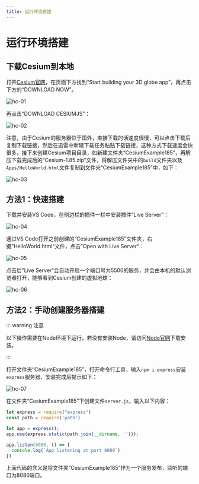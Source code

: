 ```yaml
---
title: 运行环境搭建
---
```


# 运行环境搭建

## 下载Cesium到本地

打开[Cesium官网](https://cesium.com/platform/cesiumjs/)，在页面下方找到“Start building your 3D globe app”，再点击下方的“DOWNLOAD NOW”。

![hc-01](/cesium-docs/assets/img/guide/hc-01.png)

再点击“DOWNLOAD CESIUMJS”：

![hc-02](/cesium-docs/assets/img/guide/hc-02.png)

注意，由于Cesium的服务器位于国外，直接下载的话速度很慢，可以点击下载后复制下载链接，然后在迅雷中新建下载任务粘贴下载链接，这种方式下载速度会快很多。接下来创建Cesium项目目录，如新建文件夹“CesiumExample185”，再解压下载完成后的“Cesium-1.85.zip”文件，将解压文件夹中的`build`文件夹以及`Apps/HelloWorld.html`文件复制到文件夹“CesiumExample185”中，如下：

![hc-03](/cesium-docs/assets/img/guide/hc-03.png)

## 方法1：快速搭建

下载并安装VS Code，在侧边栏的插件一栏中安装插件“Live Server”：

![hc-04](/cesium-docs/assets/img/guide/hc-04.png)

通过VS Code打开之前创建的“CesiumExample185”文件夹，右键”HelloWorld.html“文件，点击”Open with Live Server“：

![hc-05](/cesium-docs/assets/img/guide/hc-05.png)

点击后”Live Server“会自动开启一个端口号为5500的服务，并会由本机的默认浏览器打开，能够看到Cesium创建的虚拟地球：

![hc-06](/cesium-docs/assets/img/guide/hc-06.png)

## 方法2：手动创建服务器搭建

::: warning 注意

以下操作需要在Node环境下运行，若没有安装Node，请访问[Node官网](https://nodejs.org/zh-cn/)下载安装。

:::

打开文件夹“CesiumExample185”，打开命令行工具，输入`npm i express`安装`express`服务器，安装完成后提示如下：

![hc-07](/cesium-docs/assets/img/guide/hc-07.png)

在文件夹“CesiumExample185”下创建文件`server.js`，输入以下内容：

```javascript
let express = require("express")
const path = require('path')

let app = express();
app.use(express.static(path.join(__dirname, '')));

app.listen(8080, () => {
  console.log(`App listening at port 8080`)
})
```

上面代码的含义是将文件夹“CesiumExample185”作为一个服务发布，监听的端口为8080端口。

